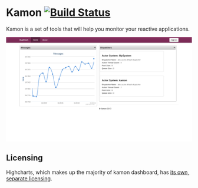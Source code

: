 Kamon     [![Build Status](https://api.travis-ci.org/kamon-io/Kamon.png)](https://api.travis-ci.org/kamon-io/Kamon.png)
=========

Kamon is a set of tools that will help you monitor your reactive applications.




![First Implementation of Kamon in Action!!!](kamon-dashboard/kamon-dashboard-screenshot.png)


## Licensing

Highcharts, which makes up the majority of kamon dashboard, has [its own, separate licensing](http://shop.highsoft.com/highcharts.html).
